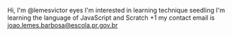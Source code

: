 Hi, I'm @lemesvictor
eyes I'm interested in learning technique
seedling I'm learning the language of JavaScript and Scratch +1 my contact email is joao.lemes.barbosa@escola.pr.gov.br
